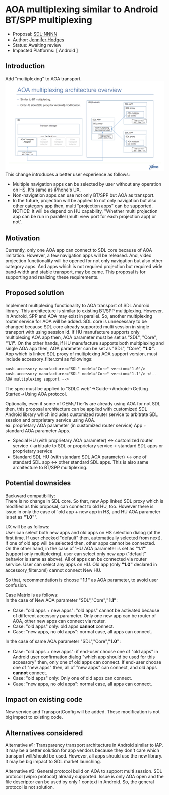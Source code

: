 # AOA multiplexing similar to Android BT/SPP multiplexing

* Proposal: [SDL-NNNN](NNNN-AOA-multiplexing.md)
* Author: [Jennifer Hodges](https://github.com/jhodges55)
* Status: Awaiting review
* Impacted Platforms: [ Android ]


## Introduction

Add "multiplexing" to AOA transport. ![Overview](../assets/proposals/nnnn-AOA-multiplexing/nnnn-AOA-multiplexing_overview.png)
This change introduces a better user experience as follows:
- Multiple navigation apps can be selected by user without any operation on HS. It's same as iPhone's UX.
- Non-navigation apps can use not only BT/SPP but AOA as transport. 
- In the future, projection will be applied to not only navigation but also other category app then, multi "projection apps" can be supported.
 NOTICE: It will be depend on HU capability, "Whether multi projection app can be run in parallel (multi view port for each projection app) or not".

## Motivation

Currently, only one AOA app can connect to SDL core because of AOA limitation. However, a few navigation apps will be released. And, video projection functionality will be opened for not only navigation but also other category apps. And apps which is not required projection but required wide band-width and stable transport, may be came. This proposal is for supporting and realizing these requirements.
 
## Proposed solution

Implement multiplexing functionality to AOA transport of SDL Android library. This architecture is similar to existing BT/SPP multiplexing. However, in Android, SPP and AOA may exist in parallel. So, another multiplexing router service for AOA will be added. SDL core is unnecessary to be changed because SDL core already supported multi session in single transport with using session id.
If HU manufacture supports only multiplexing AOA app then, AOA parameter must be set as "SDL", "Core", __"1.1"__. On the other hands, if HU manufacture supports both multiplexing and single AOA app then, AOA parameter can be set as "SDL", "Core", __"1.0"__.
App which is linked SDL proxy of multiplexing AOA support version, must include accessory_filter.xml as followings:
```
<usb-accessory manufacturer="SDL" model="Core" version="1.0"/>
<usb-accessory manufacturer="SDL" model="Core" version="1.1"/> <!-- AOA multiplexing support -->
```
The spec must be applied to "SDLC web"->Guide->Android->Getting Started->Using AOA protocol.

Optionally, even if some of OEMs/Tier1s are already using AOA for not SDL then, this proposal architecture can be applied with customized SDL Android library which includes customized router service to arbitrate SDL session and proprietary service using AOA.  
ex. proprietary AOA parameter (in customized router service) App + standard AOA parameter Apps.
* Special HU (with proprietary AOA parameter) <-> customized router service <-arbitrate to SDL or proprietary service-> standard SDL apps or proprietary service
* Standard SDL HU (with standard SDL AOA parameter) <-> one of standard SDL app <-> other standard SDL apps.
This is also same architecture to BT/SPP multiplexing.

## Potential downsides

Backward compatibility:  
There is no change in SDL core. So that, new App linked SDL proxy which is modified as this proposal, can connect to old HU, too.
However there is issue in only the case of 'old app + new app in HS, and HU AOA parameter is set as __"1.0"__'.

UX will be as follows:  
User can select both new apps and old apps on HS selection dialog (at the first time. If user checked "default" then, automatically selected from next). If one of old app will be selected then, other apps cannot be connected.  
On the other hand, in the case of 'HU AOA parameter is set as __"1.1"__' (support only multiplexing), user can select only new app ("default" behavior is same as above). All of apps can be connected via router service. User can select any apps on HU. Old app (only __"1.0"__ declared in accessory_filter.xml) cannot connect New HU.

So that, recommendation is choose __"1.1"__ as AOA parameter, to avoid user confusion.

Case Matrix is as follows:  
In the case of New AOA parameter "SDL","Core",__"1.1"__:
- Case: "old apps + new apps": "old apps" cannot be activated because of different accessory parameter. Only one new app can be router of AOA, other new apps can connect via router.
- Case: "old apps" only: old apps __cannot__ connect.
- Case: "new apps, no old apps": normal case, all apps can connect.

In the case of same AOA parameter "SDL","Core",__"1.0"__:
- Case: "old apps + new apps": if end-user choose one of "old apps" in Android user confirmation dialog "which app should be used for this accessory" then, only one of old apps can connect. If end-user choose one of "new apps" then, all of "new apps" can connect, and old apps __cannot__ connect.
- Case: "old apps" only: Only one of old apps can connect.
- Case: "new apps, no old apps": normal case, all apps can connect.


## Impact on existing code

New service and TransportConfig will be added. These modification is not big impact to existing code.

## Alternatives considered

Alternative #1: Transparency transport architecture in Android similar to iAP. It may be a better solution for app vendors because they don't care which transport will/should be used. However, all apps should use the new library. It may be big impact to SDL market launching.

Alternative #2: General protocol build on AOA to support multi session. SDL protocol (wipro protocol) already supported. Issue is only AOA open and the file descriptor can be used by only 1 context in Android. So, the general protocol is not solution.

